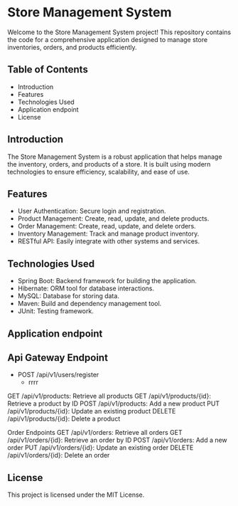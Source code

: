 # Store Management System
Welcome to the Store Management System project! This repository contains the code for a comprehensive application designed to manage store inventories, orders, and products efficiently.

## Table of Contents

- Introduction
- Features
- Technologies Used
- Application endpoint
- License

## Introduction
The Store Management System is a robust application that helps manage the inventory, orders, and products of a store. It is built using modern technologies to ensure efficiency, scalability, and ease of use.

## Features

- User Authentication: Secure login and registration.
- Product Management: Create, read, update, and delete products.
- Order Management: Create, read, update, and delete orders.
- Inventory Management: Track and manage product inventory.
- RESTful API: Easily integrate with other systems and services.

## Technologies Used
- Spring Boot: Backend framework for building the application.
- Hibernate: ORM tool for database interactions.
- MySQL: Database for storing data.
- Maven: Build and dependency management tool.
- JUnit: Testing framework.

## Application endpoint

## Api Gateway Endpoint

 - POST  /api/v1/users/register
     - rrrr


GET /api/v1/products: Retrieve all products
GET /api/v1/products/{id}: Retrieve a product by ID
POST /api/v1/products: Add a new product
PUT /api/v1/products/{id}: Update an existing product
DELETE /api/v1/products/{id}: Delete a product

Order Endpoints
GET /api/v1/orders: Retrieve all orders
GET /api/v1/orders/{id}: Retrieve an order by ID
POST /api/v1/orders: Add a new order
PUT /api/v1/orders/{id}: Update an existing order
DELETE /api/v1/orders/{id}: Delete an order

## License
This project is licensed under the MIT License.
